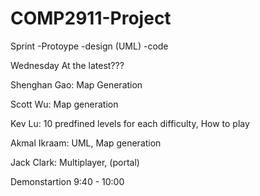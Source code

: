 # COMP2911-Project

Sprint
-Protoype
-design (UML)
-code

Wednesday At the latest???

Shenghan Gao: Map Generation 

Scott Wu: Map generation 

Kev Lu: 10 predfined levels for each difficulty, How to play 

Akmal Ikraam: UML, Map generation 

Jack Clark: Multiplayer, (portal) 

Demonstartion 
9:40 - 10:00
